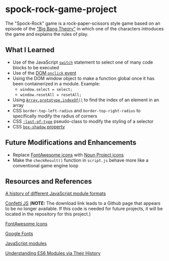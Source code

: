 # spock-rock-game-project

The "Spock-Rock" game is a rock-paper-scissors style game based on an episode of the ["Big Bang Theory"](https://www.youtube.com/watch?v=405Nh2H4Ucg) in which one of the characters introduces the game and explains the rules of play.
## What I Learned

* Use of the JavaScript [```switch```](https://www.w3schools.com/js/js_switch.asp) statement to select one of many code blocks to be executed
* Use of the [DOM ```onclick``` event](https://www.w3schools.com/jsref/event_onclick.asp)
* Using the DOM window object to make a function global once it has been containerized in a module. Example:
  * ```window.select = select;```
  * ```window.resetAll = resetAll;```
* Using [```Array.prototype.indexOf()```](https://developer.mozilla.org/en-US/docs/Web/JavaScript/Reference/Global_Objects/Array/indexOf) to find the index of an element in an array
* CSS ```border-top-left-radius``` and ```border-top-right-radius``` to specifically modify the radius of corners
* CSS [```:last-of-type```](https://developer.mozilla.org/en-US/docs/Web/CSS/:last-of-type) pseudo-class to modify the styling of a selector
* CSS [```box-shadow``` property](https://developer.mozilla.org/en-US/docs/Web/CSS/box-shadow)

## Future Modifications and Enhancements

* Replace [FontAwesome icons](https://fontawesome.com/v5.15/icons?d=gallery&p=2&m=free) with [Noun Project icons](https://thenounproject.com/icons/)
* Make the ```checkResult()``` function in ```script.js``` behave more like a conventional game engine loop
## Resources and References

[A history of different JavaScript module formats](https://gist.github.com/branneman/558ef3a37ffd58ea004e00db5b201677)

[Confetti JS](https://www.cssscript.com/confetti-falling-animation/) \(**NOTE:** The download link leads to a Github page that appears to be no longer available. If this code is needed for future projects, it will be located in the repository for this project.\)

[FontAwesome Icons](https://fontawesome.com/v5.15/icons?d=gallery&p=2&m=free)

[Google Fonts](https://fonts.google.com/)

[JavaScript modules](https://developer.mozilla.org/en-US/docs/Web/JavaScript/Guide/Modules)

[Understanding ES6 Modules via Their History](https://www.sitepoint.com/understanding-es6-modules-via-their-history/)